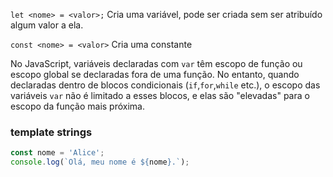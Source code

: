 `let <nome> = <valor>;`
	Cria uma variável, pode ser criada sem ser atribuído algum valor a ela.

`const <nome> = <valor>`
	Cria uma constante

No JavaScript, variáveis declaradas com `var` têm escopo de função ou escopo global se declaradas fora de uma função. No entanto, quando declaradas dentro de blocos condicionais (`if`,`for`,`while` etc.), o escopo das variáveis `var` não é limitado a esses blocos, e elas são "elevadas" para o escopo da função mais próxima.

### template strings

```js
const nome = 'Alice';
console.log(`Olá, meu nome é ${nome}.`);
```


